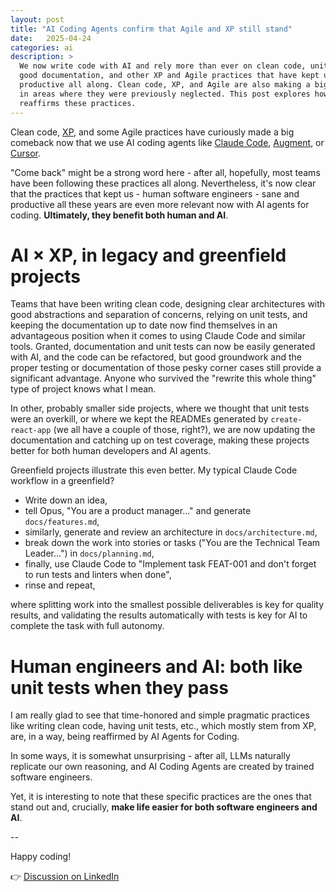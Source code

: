 ```yaml
---
layout: post
title: "AI Coding Agents confirm that Agile and XP still stand"
date:   2025-04-24
categories: ai
description: >
  We now write code with AI and rely more than ever on clean code, unit testing,
  good documentation, and other XP and Agile practices that have kept us
  productive all along. Clean code, XP, and Agile are also making a big comeback
  in areas where they were previously neglected. This post explores how AI coding
  reaffirms these practices.
---
```



Clean code, [XP](https://en.wikipedia.org/wiki/Extreme_programming), and some
Agile practices have curiously made a big comeback now that we use AI coding
agents like [Claude Code](https://www.anthropic.com/claude-code),
[Augment](https://www.augmentcode.com/), or [Cursor](https://cursor.com/).

"Come back" might be a strong word here - after all, hopefully, most teams have
been following these practices all along. Nevertheless, it's now clear that the
practices that kept us - human software engineers - sane and productive all
these years are even more relevant now with AI agents for coding. **Ultimately,
they benefit both human and AI**.


# AI × XP, in legacy and greenfield projects

Teams that have been writing clean code, designing clear architectures with
good abstractions and separation of concerns, relying on unit tests, and
keeping the documentation up to date now find themselves in an advantageous
position when it comes to using Claude Code and similar tools. Granted,
documentation and unit tests can now be easily generated with AI, and the code
can be refactored, but good groundwork and the proper testing or documentation
of those pesky corner cases still provide a significant advantage. Anyone who
survived the "rewrite this whole thing" type of project knows what I mean.

In other, probably smaller side projects, where we thought that unit tests were
an overkill, or where we kept the READMEs generated by `create-react-app` (we
all have a couple of those, right?), we are now updating the documentation and
catching up on test coverage, making these projects better for both human
developers and AI agents.

Greenfield projects illustrate this even better. My typical Claude Code
workflow in a greenfield?

  - Write down an idea,
  - tell Opus, "You are a product manager..." and generate `docs/features.md`,
  - similarly, generate and review an architecture in `docs/architecture.md`,
  - break down the work into stories or tasks ("You are the Technical Team
    Leader...") in `docs/planning.md`,
  - finally, use Claude Code to "Implement task FEAT-001 and don't forget to
    run tests and linters when done",
  - rinse and repeat,

where splitting work into the smallest possible deliverables is key for quality
results, and validating the results automatically with tests is key for AI to
complete the task with full autonomy.


# Human engineers and AI: both like unit tests when they pass

I am really glad to see that time-honored and simple pragmatic practices like
writing clean code, having unit tests, etc., which mostly stem from XP, are, in
a way, being reaffirmed by AI Agents for Coding.

In some ways, it is somewhat unsurprising - after all, LLMs naturally
replicate our own reasoning, and AI Coding Agents are created by trained
software engineers.

Yet, it is interesting to note that these specific practices are the ones that
stand out and, crucially, **make life easier for both software engineers and
AI**.

--


Happy coding!

👉 [Discussion on LinkedIn](https://www.linkedin.com/feed/update/urn:li:share:7352294339332427776/)
